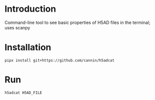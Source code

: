 # Introduction

Command-line tool to see basic properties of H5AD files in the terminal; uses scanpy

# Installation 

```
pipx install git+https://github.com/cannin/h5adcat
```

# Run 

```
h5adcat H5AD_FILE
```
